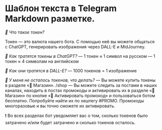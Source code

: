 # Шаблон текста в Telegram Markdown разметке.

*🔹 Что такое токен?*

Токен — это валюта нашего бота. С помощью неё вы можете общаться с ChatGPT, генерировать изображения через DALL-E и MidJourney.

*🔹 Как тратятся токены в ChatGPT?*
— 1 токен ≈ 1 символ на русском
— 1 токен ≈ 4 символам на английском

*🔹 Как они тратятся в DALL-E?*
— 1000 токенов = 1 изображение

*🔹 У меня не осталось токенов, что делать?*
— Вы можете купить токены в разделе «💎 Магазин». /shop
— Вы можете следить за постами в наших каналах, находить в постах промокоды и активировать их в разделе  «💎 Магазин»  по кнопке «🔢 Активировать промокод» и пользоваться ботом бесплатно. Попробуйте найти их по хештегу #PROMO. Промокоды многоразовые и вы точно сможете их активировать.

❗️ Во всех разделах бот уведомляет вас о том, сколько токенов было затрачено и/или будет затрачено и сколько токенов осталось.
